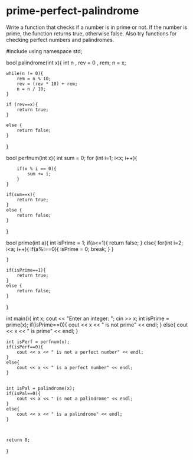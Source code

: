 # prime-perfect-palindrome
Write a function that checks if a number is in prime or not. If the number is prime, the function returns true, otherwise false. Also try functions for checking perfect numbers and palindromes.


#include <iostream>
using namespace std;

bool palindrome(int x){
    int n , rev = 0 , rem;
    n = x;

    while(n != 0){
        rem = n % 10;
        rev = (rev * 10) + rem;
        n = n / 10;
    }

    if (rev==x){
        return true;
    }

    else {
        return false;
    }
}

bool perfnum(int x){
    int sum = 0;
    for (int i=1; i<x; i++){

        if(x % i == 0){
            sum += i;
        }
    }

    if(sum==x){
        return true;
    }
    else {
        return false;
    }
}


bool prime(int a){
    int isPrime = 1;
    if(a<=1){
        return false;
    }
    else{
        for(int i=2; i<a; i++){
            if(a%i==0){
                isPrime = 0;
                break;
            }
        }

    }

    if(isPrime==1){
        return true;
    }
    else {
        return false;
    }

}

int main(){
    int x;
    cout << "Enter an integer: ";
    cin >> x;
    int isPrime = prime(x);
    if(isPrime==0){
        cout << x << " is not prime" << endl;
    }
    else{
        cout << x << " is prime" << endl;
    }


    int isPerf = perfnum(x);
    if(isPerf==0){
        cout << x << " is not a perfect number" << endl;
    }
    else{
        cout << x << " is a perfect number" << endl;
    }


    int isPal = palindrome(x);
    if(isPal==0){
        cout << x << " is not a palindrome" << endl;
    }
    else{
        cout << x << " is a palindrome" << endl;
    }



    return 0;
}
